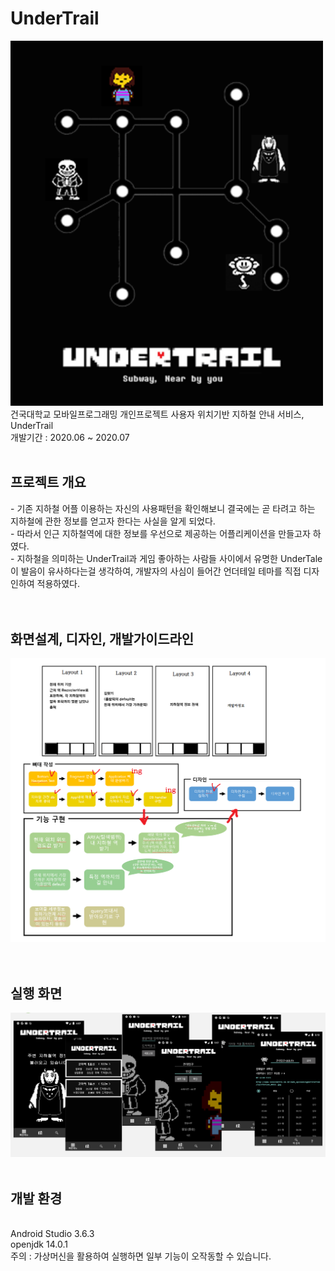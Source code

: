 # UnderTrail
<img src="/images/main.png" width=500/>
<br>건국대학교 모바일프로그래밍 개인프로젝트 사용자 위치기반 지하철 안내 서비스, UnderTrail 
<br>개발기간 : 2020.06 ~ 2020.07
<br><br>
<h2>프로젝트 개요</h2>
- 기존 지하철 어플 이용하는 자신의 사용패턴을 확인해보니 결국에는 곧 타려고 하는 지하철에 관한 정보를 얻고자 한다는 사실을 알게 되었다.<br>
- 따라서 인근 지하철역에 대한 정보를 우선으로 제공하는 어플리케이션을 만들고자 하였다.<br>
- 지하철을 의미하는 UnderTrail과 게임 좋아하는 사람들 사이에서 유명한 UnderTale이 발음이 유사하다는걸 생각하여, 개발자의 사심이 들어간 언더테일 테마를 직접 디자인하여 적용하였다.<br>
<br><br>
<h2>화면설계, 디자인, 개발가이드라인</h2>
<img src="/images/predev.png" width=600 />
<br>
<br><br>
<h2>실행 화면</h2>
<img src="/images/screen.png" width=800 />
<br><br>
<h2>개발 환경</h2><br>
Android Studio 3.6.3 <br>
openjdk 14.0.1 <br>
주의 : 가상머신을 활용하여 실행하면 일부 기능이 오작동할 수 있습니다.
